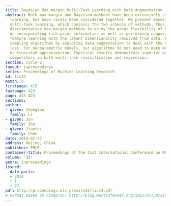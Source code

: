 ```yaml
---
title: Bayesian Max-margin Multi-Task Learning with Data Augmentation
abstract: Both max-margin and Bayesian methods have been extensively studied in multi-task
  learning, but have rarely been considered together. We present Bayesian max-margin
  multi-task learning, which conjoins the two schools of methods, thus allowing the
  discriminative max-margin methods to enjoy the great flexibility of Bayesian methods
  on incorporating rich prior information as well as performing nonparametric Bayesian
  feature learning with the latent dimensionality resolved from data. We develop Gibbs
  sampling algorithms by exploring data augmentation to deal with the non-smooth hinge
  loss. For nonparametric models, our algorithms do not need to make mean-field assumptions
  or truncated approximation. Empirical results demonstrate superior performance than
  competitors in both multi-task classification and regression.
section: cycle-2
layout: inproceedings
series: Proceedings of Machine Learning Research
id: lic14
month: 0
firstpage: 415
lastpage: 423
page: 415-423
sections: 
author:
- given: Chengtao
  family: Li
- given: Jun
  family: Zhu
- given: Jianfei
  family: Chen
date: 2014-01-27
address: Bejing, China
publisher: PMLR
container-title: Proceedings of the 31st International Conference on Machine Learning
volume: '32'
genre: inproceedings
issued:
  date-parts:
  - 2014
  - 1
  - 27
pdf: http://proceedings.mlr.press/v32/lic14.pdf
# Format based on citeproc: http://blog.martinfenner.org/2013/07/30/citeproc-yaml-for-bibliographies/
---
```


